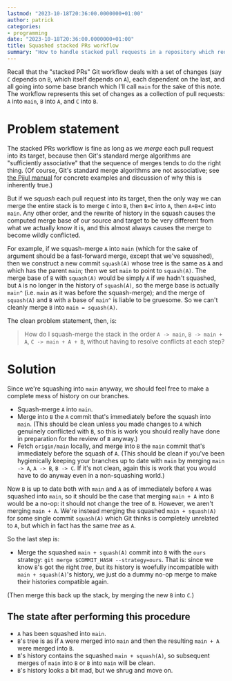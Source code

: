 ```yaml
---
lastmod: "2023-10-18T20:36:00.0000000+01:00"
author: patrick
categories:
- programming
date: "2023-10-18T20:36:00.0000000+01:00"
title: Squashed stacked PRs workflow
summary: "How to handle stacked pull requests in a repository which requires squashing all history on merge."
---
```


Recall that the "stacked PRs" Git workflow deals with a set of changes (say `C` depends on `B`, which itself depends on `A`), each dependent on the last, and all going into some base branch which I'll call `main` for the sake of this note.
The workflow represents this set of changes as a collection of pull requests: `A` into `main`, `B` into `A`, and `C` into `B`.

# Problem statement

The stacked PRs workflow is fine as long as we *merge* each pull request into its target, because then Git's standard merge algorithms are "sufficiently associative" that the sequence of merges tends to do the right thing.
(Of course, Git's standard merge algorithms are not associative; see [the Pijul manual](https://pijul.org/manual/why_pijul.html) for concrete examples and discussion of why this is inherently true.)

But if we *squash* each pull request into its target, then the only way we can merge the entire stack is to merge `C` into `B`, then `B+C` into `A`, then `A+B+C` into `main`.
Any other order, and the rewrite of history in the squash causes the computed merge base of our source and target to be very different from what we actually know it is, and this almost always causes the merge to become wildly conflicted.

For example, if we squash-merge `A` into `main` (which for the sake of argument should be a fast-forward merge, except that we've squashed), then we construct a new commit `squash(A)` whose tree is the same as `A` and which has the parent `main`; then we set `main` to point to `squash(A)`.
The merge base of `B` with `squash(A)` would be simply `A` if we hadn't squashed, but `A` is no longer in the history of `squash(A)`, so the merge base is actually `main^` (i.e. `main` as it was before the squash-merge); and the merge of `squash(A)` and `B` with a base of `main^` is liable to be gruesome.
So we can't cleanly merge `B` into `main = squash(A)`.

The clean problem statement, then, is:

> How do I squash-merge the stack in the order `A -> main`, `B -> main + A`, `C -> main + A + B`, without having to resolve conflicts at each step?

# Solution

Since we're squashing into `main` anyway, we should feel free to make a complete mess of history on our branches.

* Squash-merge `A` into `main`.
* Merge into `B` the `A` commit that's immediately before the squash into `main`. (This should be clean unless you made changes to `A` which genuinely conflicted with `B`, so this is work you should really have done in preparation for the review of `B` anyway.)
* Fetch `origin/main` locally, and merge into `B` the `main` commit that's immediately before the squash of `A`. (This should be clean if you've been hygienically keeping your branches up to date with `main` by merging `main -> A`, `A -> B`, `B -> C`. If it's not clean, again this is work that you would have to do anyway even in a non-squashing world.)

Now `B` is up to date both with `main` and `A` as of immediately before `A` was squashed into `main`, so it should be the case that merging `main + A` into `B` would be a no-op: it should not change the tree of `B`.
However, we aren't merging `main + A`.
We're instead merging the squashed `main + squash(A)` for some single commit `squash(A)` which Git thinks is completely unrelated to `A`, but which in fact has the same *tree* as `A`.

So the last step is:

* Merge the squashed `main + squash(A)` commit into `B` with the `ours` strategy: `git merge $COMMIT_HASH --strategy=ours`. That is: since we know `B`'s got the right *tree*, but its history is woefully incompatible with `main + squash(A)`'s history, we just do a dummy no-op merge to make their histories compatible again.

(Then merge this back up the stack, by merging the new `B` into `C`.)

## The state after performing this procedure

* `A` has been squashed into `main`.
* `B`'s tree is as if `A` were merged into `main` and then the resulting `main + A` were merged into `B`.
* `B`'s history contains the squashed `main + squash(A)`, so subsequent merges of `main` into `B` or `B` into `main` will be clean.
* `B`'s history looks a bit mad, but we shrug and move on.